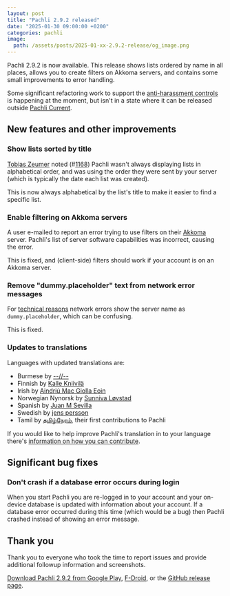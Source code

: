```yaml
---
layout: post
title: "Pachli 2.9.2 released"
date: "2025-01-30 09:00:00 +0200"
categories: pachli
image:
  path: /assets/posts/2025-01-xx-2.9.2-release/og_image.png
---
```

Pachli 2.9.2 is now available. This release shows lists ordered by name in all places, allows you to create filters on Akkoma servers, and contains some small improvements to error handling.

<!--more-->

Some significant refactoring work to support the [anti-harassment controls](pachli/2024/08/02/harassment-controls.html) is happening at the moment, but isn't in a state where it can be released outside [Pachli Current](/download/#pachli-current).

## New features and other improvements

### Show lists sorted by title

[Tobias Zeumer](https://github.com/tzeumer) noted (#[1168](https://github.com/pachli/pachli-android/issues/1168)) Pachli wasn't always displaying lists in alphabetical order, and was using the order they were sent by your server (which is typically the date each list was created).

This is now always alphabetical by the list's title to make it easier to find a specific list.

### Enable filtering on Akkoma servers

A user e-mailed to report an error trying to use filters on their [Akkoma](https://akkoma.social/) server. Pachli's list of server software capabilities was incorrect, causing the error.

This is fixed, and (client-side) filters should work if your account is on an Akkoma server.

### Remove "dummy.placeholder" text from network error messages

For [technical reasons](https://github.com/pachli/pachli-android/issues/1217) network errors show the server name as `dummy.placeholder`, which can be confusing.

This is fixed.

### Updates to translations

Languages with updated translations are:

- Burmese by [--//--](https://github.com/pachli/pachli-android/commits?author=htetoh2006@outlook.com)
- Finnish by [Kalle Kniivilä](https://github.com/pachli/pachli-android/commits?author=kalle.kniivila@gmail.com)
- Irish by [Aindriú Mac Giolla Eoin](https://github.com/pachli/pachli-android/commits?author=aindriu80@gmail.com)
- Norwegian Nynorsk by [Sunniva Løvstad](https://github.com/pachli/pachli-android/commits?author=weblate@turtle.garden)
- Spanish by [Juan M Sevilla](https://github.com/pachli/pachli-android/commits?author=jumase@disroot.org)
- Swedish by [jens persson](https://github.com/pachli/pachli-android/commits?author=jens@persson.cx)
- Tamil by [தமிழ்நேரம்](https://github.com/pachli/pachli-android/commits?author=anishprabu.t@gmail.com), their first contributions to Pachli

If you would like to help improve Pachli's translation in to your language there's [information on how you can contribute](https://github.com/pachli/pachli-android/blob/main/docs/contributing/translate.md).

## Significant bug fixes

### Don't crash if a database error occurs during login

When you start Pachli you are re-logged in to your account and your on-device database is updated with information about your account. If a database error occurred during this time (which would be a bug) then Pachli crashed instead of showing an error message.

## Thank you

Thank you to everyone who took the time to report issues and provide additional followup information and screenshots.

[Download Pachli 2.9.2 from Google Play](https://play.google.com/store/apps/details?id=app.pachli), [F-Droid](https://f-droid.org/en/packages/app.pachli/), or the [GitHub release page](https://github.com/pachli/pachli-android/releases/tag/v2.9.2).